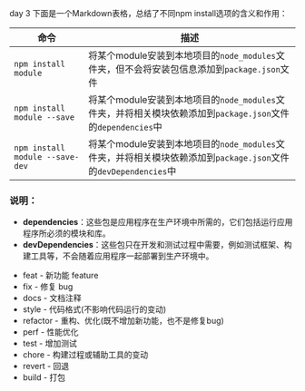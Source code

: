 day 3
下面是一个Markdown表格，总结了不同npm install选项的含义和作用：

| 命令                            | 描述                                                                                     |
|-------------------------------|----------------------------------------------------------------------------------------|
| `npm install module`          | 将某个module安装到本地项目的`node_modules`文件夹，但不会将安装包信息添加到`package.json`文件 |
| `npm install module --save`   | 将某个module安装到本地项目的`node_modules`文件夹，并将相关模块依赖添加到`package.json`文件的`dependencies`中  |
| `npm install module --save-dev` | 将某个module安装到本地项目的`node_modules`文件夹，并将相关模块依赖添加到`package.json`文件的`devDependencies`中 |

### 说明：  
- **dependencies**：这些包是应用程序在生产环境中所需的，它们包括运行应用程序所必须的模块和库。
- **devDependencies**：这些包只在开发和测试过程中需要，例如测试框架、构建工具等，不会随着应用程序一起部署到生产环境中。

<!-- <li class=nav-item><a class=nav-link href=/note />笔记甄选</a></li>
<li class=nav-item><a class=nav-link href=/core />精选</a></li>
<li class=nav-item><a class=nav-link href=/hot />热门</a></li> -->

- feat - 新功能 feature
- fix - 修复 bug
- docs - 文档注释
- style - 代码格式(不影响代码运行的变动)
- refactor - 重构、优化(既不增加新功能，也不是修复bug)
- perf - 性能优化
- test - 增加测试
- chore - 构建过程或辅助工具的变动
- revert - 回退
- build - 打包